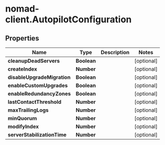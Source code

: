 # nomad-client.AutopilotConfiguration

## Properties

Name | Type | Description | Notes
------------ | ------------- | ------------- | -------------
**cleanupDeadServers** | **Boolean** |  | [optional] 
**createIndex** | **Number** |  | [optional] 
**disableUpgradeMigration** | **Boolean** |  | [optional] 
**enableCustomUpgrades** | **Boolean** |  | [optional] 
**enableRedundancyZones** | **Boolean** |  | [optional] 
**lastContactThreshold** | **Number** |  | [optional] 
**maxTrailingLogs** | **Number** |  | [optional] 
**minQuorum** | **Number** |  | [optional] 
**modifyIndex** | **Number** |  | [optional] 
**serverStabilizationTime** | **Number** |  | [optional] 


